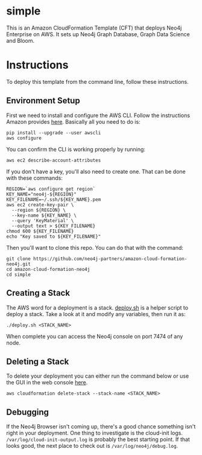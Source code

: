 # simple
This is an Amazon CloudFormation Template (CFT) that deploys Neo4j Enterprise on AWS.  It sets up Neo4j Graph Database, Graph Data Science and Bloom.

# Instructions
To deploy this template from the command line, follow these instructions.

## Environment Setup
First we need to install and configure the AWS CLI.  Follow the instructions Amazon provides [here](http://docs.aws.amazon.com/cli/latest/userguide/installing.html).  Basically all you need to do is:

    pip install --upgrade --user awscli
    aws configure

You can confirm the CLI is working properly by running:

    aws ec2 describe-account-attributes

If you don't have a key, you'll also need to create one.  That can be done with these commands:

    REGION=`aws configure get region`
    KEY_NAME="neo4j-${REGION}"
    KEY_FILENAME=~/.ssh/${KEY_NAME}.pem
    aws ec2 create-key-pair \
      --region ${REGION} \
      --key-name ${KEY_NAME} \
      --query 'KeyMaterial' \
      --output text > ${KEY_FILENAME}
    chmod 600 ${KEY_FILENAME}
    echo "Key saved to ${KEY_FILENAME}"

Then you'll want to clone this repo.  You can do that with the command:

    git clone https://github.com/neo4j-partners/amazon-cloud-formation-neo4j.git
    cd amazon-cloud-formation-neo4j
    cd simple

## Creating a Stack
The AWS word for a deployment is a stack.  [deploy.sh](deploy.sh) is a helper script to deploy a stack.  Take a look at it and modify any variables, then run it as:

    ./deploy.sh <STACK_NAME>

When complete you can access the Neo4j console on port 7474 of any node.

## Deleting a Stack
To delete your deployment you can either run the command below or use the GUI in the web console [here](https://console.aws.amazon.com/cloudformation/home).

    aws cloudformation delete-stack --stack-name <STACK_NAME>

## Debugging
If the Neo4j Browser isn't coming up, there's a good chance something isn't right in your deployment.  One thing to investigate is the cloud-init logs.  `/var/log/cloud-init-output.log` is probably the best starting point.  If that looks good, the next place to check out is `/var/log/neo4j/debug.log`.